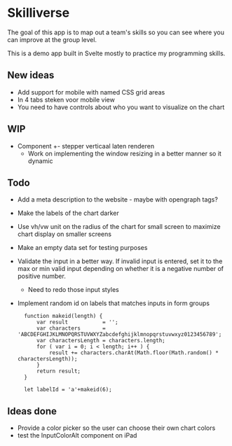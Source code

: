 # Skilliverse

The goal of this app is to map out a team's skills so you can see where you can improve at the group level.

This is a demo app built in Svelte mostly to practice my programming skills.

## New ideas

* Add support for mobile with named CSS grid areas  
* In 4 tabs steken voor mobile view
* You need to have controls about who you want to visualize on the chart

## WIP

* Component +- stepper verticaal laten renderen
    * Work on implementing the window resizing in a better manner so it dynamic

## Todo

* Add a meta description to the website - maybe with opengraph tags?
* Make the labels of the chart darker
* Use vh/vw unit on the radius of the chart for small screen to maximize chart display on smaller screens
* Make an empty data set for testing purposes
* Validate the input in a better way. If invalid input is entered, set it to the max or min valid input depending on whether it is a negative number of positive number.
    * Need to redo those input styles
* Implement random id on labels that matches inputs in form groups

        function makeid(length) {
            var result           = '';
            var characters       = 'ABCDEFGHIJKLMNOPQRSTUVWXYZabcdefghijklmnopqrstuvwxyz0123456789';
            var charactersLength = characters.length;
            for ( var i = 0; i < length; i++ ) {
                result += characters.charAt(Math.floor(Math.random() * charactersLength));
            }
            return result;
        }

        let labelId = 'a'+makeid(6);

## Ideas done

* Provide a color picker so the user can choose their own chart colors
* test the InputColorAlt component on iPad
